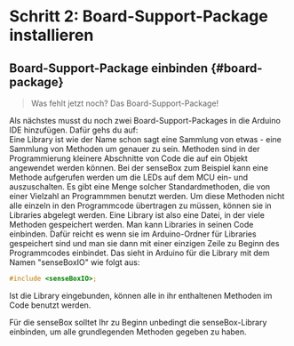# Schritt 2: Board-Support-Package installieren

## Board-Support-Package einbinden {#board-package}

> Was fehlt jetzt noch?
    Das Board-Support-Package!

Als nächstes musst du noch zwei Board-Support-Packages in die Arduino IDE hinzufügen. Dafür gehs du auf:       
Eine Library ist wie der Name schon sagt eine Sammlung von etwas - eine Sammlung von Methoden um genauer zu sein. Methoden sind in der Programmierung kleinere Abschnitte von Code die auf ein Objekt angewendet werden können. 
Bei der senseBox zum Beispiel kann eine Methode aufgerufen werden um die LEDs auf dem MCU ein- und auszuschalten. Es gibt eine Menge solcher Standardmethoden, die von einer Vielzahl an Programmmen benutzt werden. Um diese Methoden nicht alle einzeln in den Programmcode übertragen zu müssen, können sie in Libraries abgelegt werden. 
Eine Library ist also eine Datei, in der viele Methoden gespeichert werden. Man kann Libraries in seinen Code einbinden. Dafür reicht es wenn sie im Arduino-Ordner für Libraries gespeichert sind und man sie dann mit einer einzigen Zeile zu Beginn des Programmcodes einbindet. Das sieht in Arduino für die Library mit dem Namen "senseBoxIO" wie folgt aus: 

```c
#include <senseBoxIO>;
```

Ist die Library eingebunden, können alle in ihr enthaltenen Methoden im Code benutzt werden. 

Für die senseBox solltet Ihr zu Beginn unbedingt die senseBox-Library einbinden, um alle grundlegenden Methoden gegeben zu haben.






